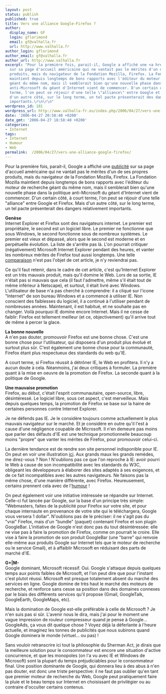 ```yaml
---
layout: post
status: publish
published: true
title: Vers une alliance Google-Firefox ?
author:
  display_name: GF
  login: gflorimond
  email: gf@valhalla.fr
  url: http://www.valhalla.fr
author_login: gflorimond
author_email: gf@valhalla.fr
author_url: http://www.valhalla.fr
excerpt: "Pour la première fois, parait-il, Google a affiché une <a href=\"http://www.clubic.com/actualite-34249-google-fait-la-promo-de-firefox-aux-etats-unis.html\">publicité</a>
  sur sa page d'accueil américaine qui ne vantait pas le mérites d'un de ses propres
  produits, mais du navigateur de la Fondation Mozilla, Firefox. La Fondation Mozilla
  maintient depuis longtemps de bons rapports avec l'éditeur du moteur de recherche
  géant du même nom, mais il semblerait bien qu'une nouvelle phase dans la politique
  anti-Microsoft du géant d'Internet vient de commencer. D'un certain côté, à court
  terme, l'on peut se réjouir d'une telle \"alliance\" entre Google et Firefox. Mais
  d'un autre côté, sur le long terme, un tel pacte présenterait des dangers relativement
  importants.\r\n\r\n"
wordpress_id: 101
wordpress_url: http://www.valhalla-fr.eu/index.php/2006/04/27/vers-une-alliance-google-firefox/
date: '2006-04-27 20:58:40 +0200'
date_gmt: '2006-04-27 18:58:40 +0200'
categories:
- Internet
tags:
- Internet
- Humour
- Web
permalink:  /2006/04/27/vers-une-alliance-google-firefox/
---
```

<p>Pour la première fois, parait-il, Google a affiché une <a href="http://www.clubic.com/actualite-34249-google-fait-la-promo-de-firefox-aux-etats-unis.html">publicité</a> sur sa page d'accueil américaine qui ne vantait pas le mérites d'un de ses propres produits, mais du navigateur de la Fondation Mozilla, Firefox. La Fondation Mozilla maintient depuis longtemps de bons rapports avec l'éditeur du moteur de recherche géant du même nom, mais il semblerait bien qu'une nouvelle phase dans la politique anti-Microsoft du géant d'Internet vient de commencer. D'un certain côté, à court terme, l'on peut se réjouir d'une telle "alliance" entre Google et Firefox. Mais d'un autre côté, sur le long terme, un tel pacte présenterait des dangers relativement importants.</p>
<p><a id="more"></a><a id="more-101"></a></p>
<p><strong>Genèse</strong><br />
Internet Explorer et Firefox sont des navigateurs internet. Le premier est propriétaire, le second est un logiciel libre. Le premier ne fonctionne que sous Windows, le second fonctionne sous de nombreux systèmes. Le premier est vieux et dépassé, alors que le second est moderne et en perpétuelle évolution. La liste de s'arrête pas là. L'on pourrait critiquer (négativement) Microsoft Internet Explorer pendant des heures, et vanter les nombreux mérites de Firefox tout aussi longtemps. Une telle <a href="http://www.valhalla-fr.eu/index.php/2004/12/19/quel-navigateur-utiliser/">comparaison</a> n'est pas l'objet de cet article, je n'y reviendrai pas.</p>
<p>Ce qu'il faut retenir, dans le cadre de cet article, c'est qu'Internet Explorer est un très mauvais produit, mais qu'il domine le Web. Lors de sa sortie, IE n'était pas si mauvais que cela (il faut l'admettre, même s'il était tout de même inférieur à Netscape), et surtout, il était livré avec Windows. L'utilisateur de base n'a pas cherché à comprendre: il a cliqué sur l'icone "Internet" de son bureau Windows et a commencé à utiliser IE. Non conscient des faiblesses du logiciel, il a continué à l'utiliser pendant de nombreuses années. Maintenant, il est habitué, et ne souhaite pas en changer. Voilà pourquoi IE domine encore Internet. Mais il ne cesse de faiblir: Firefox est tellement meilleur (et ce, objectivement) qu'il arrive tout de même à percer la glace.</p>
<p><strong>La bonne nouvelle</strong><br />
A n'en pas douter, promouvoir Firefox est une bonne chose. C'est une bonne chose pour l'utilisateur, qui disposera d'un produit plus évolué et surtout plus sûr. C'est également une bonne chose pour la communauté, Firefox étant plus respectueux des standards du web qu'IE.</p>
<p>A court terme, si Firefox réussit à détrôner IE, le Web en profitera. Il n'y a aucun doute à cela. Néanmoins, j'ai deux critiques à formuler. La première quant à la mise en oeuvre de la promotion de Firefox. La seconde quant à la politique de Google.</p>
<p><strong>Une mauvaise promotion</strong><br />
Firefox, au début, c'était l'esprit communautaire, open-source, libre, désintéressé. Le logiciel libre, sous cet aspect, c'est merveilleux. Mais depuis quelques temps, la promotion de Firefox se base sur la haine de certaines personnes contre Internet Explorer.</p>
<p>Je ne défends pas IE. Je le considère toujours comme actuellement le plus mauvais navigateur sur le marché. Et je considère en outre qu'il l'est à cause d'une négligence coupable de Microsoft. Il n'en demeure pas moins que parler des défauts d'IE est une technique promotionnelle beaucoup moins "propre" que vanter les mérites de Firefox, pour promouvoir celui-ci.</p>
<p>La dernière tendance est de rendre son site personnel indisponible pour IE. On peut en voir une illustration <a href="http://explorerdestroyer.com/ed_french/">ici</a>. Aux grands maux les grands remèdes, me direz-vous ? Non ! N'oublions pas ce que l'on reproche à IE: avoir pourri le Web à cause de son incompatibilité avec les standards du W3C, obligeant les développeurs à élaborer des sites adaptés à ses exigences, et de ce fait incompatibles avec les autres navigateurs. Ne faisons pas la même chose, d'une manière différente, avec Firefox. Heureusement, certains prennent cela avec de l'<a href="http://www.killbillsbrowser.com/kb_french/">humour</a> !</p>
<p>On peut également voir une initiative intéressée se répandre sur Internet. Celle-ci fut lancée par Google, sur la base d'un principe très simple: "Webmasters, faites de la publicité pour Firefox sur votre site, et pour chaque internaute en provenance de votre site qui le téléchargera, Google vous versera 1 dollar". N'oublions pas de le préciser: il ne s'agit pas du "vrai" Firefox, mais d'un "bundle" (paquet) contenant Firefox et son plugin GoogleBar. L'initiative de Google n'est donc pas du tout désintéressée: elle ne vise pas à faire la promotion de Firefox, comme on pourrait le croire. Elle vise à faire la promotion de son produit GoogleBar (une "barre" qui renvoie elle-même aux produits Google sur Internet tels que le moteur de recherche ou le service Gmail), et à affaiblir Microsoft en réduisant des parts de marché d'IE.</p>
<p><strong>G+|M-</strong><br />
Google dominant, Microsoft récessif. Oui. Google s'attaque depuis quelques temps aux points faibles de Microsoft, et l'on peut dire que pour l'instant c'est plutot réussi. Microsoft est presque totalement absent du marché des services en ligne. Google domine de très haut le marché des moteurs de recherche, et renforce sans cesse sa position dans des domaines connexes par le biais des différents services qu'il propose (Gmail, GoogleTalk, GoogleEarth, GoogleMaps, etc).</p>
<p>Mais la domination de Google est-elle préférable à celle de Microsoft ? Je n'en suis pas si sûr. L'avenir nous le dira, mais j'ai pour le moment une vague impression de rouleur compresseur quand je pense à Google... GoogleAds, ça vous dit quelque chose ? Voyez déjà la déferlante à l'heure actuelle, et imaginez les tonnes de publicités que nous subirons quand Google dominera le monde (virtuel... ou pas) !</p>
<p>Sans vouloir retranscrire ici tout la philosophie du Sherman Act, je dirais que la meilleure solution pour le consommateur est encore une situation d'active concurrence, et que les monopoles (on l'a vu avec IE et Windows de Microsoft) sont la plupart du temps préjudiciables pour le consommateur final. Une position dominante de Google, qui donnera lieu à des abus à n'en pas douter, est donc une triste perspective: il ne faut pas oublier qu'en tant que premier moteur de recherche du Web, Google peut pratiquement faire la pluie et le beau temps sur Internet en choisissant de privilégier ou au contraire d'occulter certains contenus.</p>

